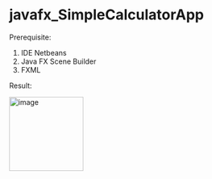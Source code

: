# javafx_SimpleCalculatorApp

Prerequisite:
1. IDE Netbeans
2. Java FX Scene Builder
3. FXML  

Result:


<img width="147" alt="image" src="https://github.com/aldodarel/javafx_SimpleCalculatorApp/assets/119287044/cf8a0eab-1565-483b-8a6b-7ac40e5dd7c6">
